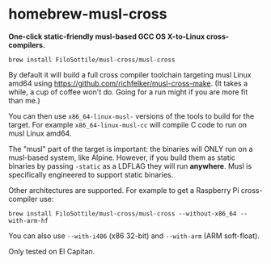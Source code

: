 # homebrew-musl-cross

**One-click static-friendly musl-based GCC OS X-to-Linux cross-compilers.**

```
brew install FiloSottile/musl-cross/musl-cross
```

By default it will build a full cross compiler toolchain targeting musl Linux amd64
using https://github.com/richfelker/musl-cross-make.
(It takes a while, a cup of coffee won't do. Going for a run might if you are more fit than me.)

You can then use `x86_64-linux-musl-` versions of the tools to build for the target.
For example `x86_64-linux-musl-cc` will compile C code to run on musl Linux amd64.

The "musl" part of the target is important: the binaries will ONLY run on a musl-based system, like Alpine.
However, if you build them as static binaries by passing `-static` as a LDFLAG they will run **anywhere**.
Musl is specifically engineered to support static binaries.

Other architectures are supported. For example to get a Raspberry Pi cross-compiler use:

```
brew install FiloSottile/musl-cross/musl-cross --without-x86_64 --with-arm-hf
```

You can also use `--with-i486` (x86 32-bit) and `--with-arm` (ARM soft-float).

Only tested on El Capitan.
